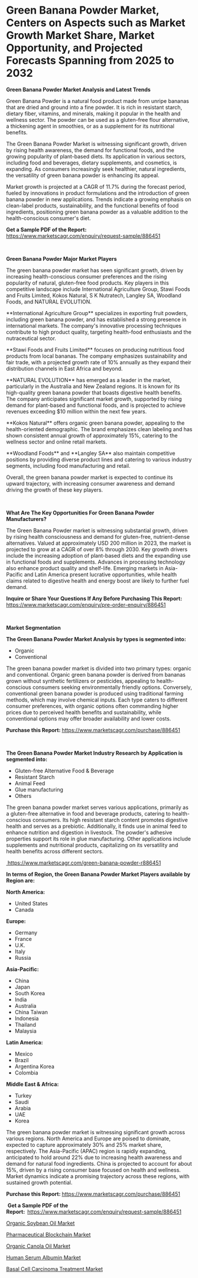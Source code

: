 <p><h1>Green Banana Powder Market, Centers on Aspects such as Market Growth Market Share, Market Opportunity, and Projected Forecasts Spanning from 2025 to 2032</h1></p><p><strong>Green Banana Powder Market Analysis and Latest Trends</strong></p>
<p><p>Green Banana Powder is a natural food product made from unripe bananas that are dried and ground into a fine powder. It is rich in resistant starch, dietary fiber, vitamins, and minerals, making it popular in the health and wellness sector. The powder can be used as a gluten-free flour alternative, a thickening agent in smoothies, or as a supplement for its nutritional benefits.</p><p>The Green Banana Powder Market is witnessing significant growth, driven by rising health awareness, the demand for functional foods, and the growing popularity of plant-based diets. Its application in various sectors, including food and beverages, dietary supplements, and cosmetics, is expanding. As consumers increasingly seek healthier, natural ingredients, the versatility of green banana powder is enhancing its appeal.</p><p>Market growth is projected at a CAGR of 11.7% during the forecast period, fueled by innovations in product formulations and the introduction of green banana powder in new applications. Trends indicate a growing emphasis on clean-label products, sustainability, and the functional benefits of food ingredients, positioning green banana powder as a valuable addition to the health-conscious consumer's diet.</p></p>
<p><strong>Get a Sample PDF of the Report:&nbsp;</strong> <a href="https://www.marketscagr.com/enquiry/request-sample/886451?utm_campaign=2012&utm_medium=2&utm_source=Github&utm_content=ia&utm_term=07042025&utm_id=green-banana-powder">https://www.marketscagr.com/enquiry/request-sample/886451</a></p>
<p>&nbsp;</p>
<p><strong>Green Banana Powder Major Market Players</strong></p>
<p><p>The green banana powder market has seen significant growth, driven by increasing health-conscious consumer preferences and the rising popularity of natural, gluten-free food products. Key players in this competitive landscape include International Agriculture Group, Stawi Foods and Fruits Limited, Kokos Natural, S K Nutratech, Langley SA, Woodland Foods, and NATURAL EVOLUTION.</p><p>**International Agriculture Group** specializes in exporting fruit powders, including green banana powder, and has established a strong presence in international markets. The company's innovative processing techniques contribute to high product quality, targeting health-food enthusiasts and the nutraceutical sector.</p><p>**Stawi Foods and Fruits Limited** focuses on producing nutritious food products from local bananas. The company emphasizes sustainability and fair trade, with a projected growth rate of 10% annually as they expand their distribution channels in East Africa and beyond.</p><p>**NATURAL EVOLUTION** has emerged as a leader in the market, particularly in the Australia and New Zealand regions. It is known for its high-quality green banana powder that boasts digestive health benefits. The company anticipates significant market growth, supported by rising demand for plant-based and functional foods, and is projected to achieve revenues exceeding $10 million within the next few years.</p><p>**Kokos Natural** offers organic green banana powder, appealing to the health-oriented demographic. The brand emphasizes clean labeling and has shown consistent annual growth of approximately 15%, catering to the wellness sector and online retail markets.</p><p>**Woodland Foods** and **Langley SA** also maintain competitive positions by providing diverse product lines and catering to various industry segments, including food manufacturing and retail.</p><p>Overall, the green banana powder market is expected to continue its upward trajectory, with increasing consumer awareness and demand driving the growth of these key players.</p></p>
<p>&nbsp;</p>
<p><strong>What Are The Key Opportunities For Green Banana Powder Manufacturers?</strong></p>
<p><p>The Green Banana Powder market is witnessing substantial growth, driven by rising health consciousness and demand for gluten-free, nutrient-dense alternatives. Valued at approximately USD 200 million in 2023, the market is projected to grow at a CAGR of over 8% through 2030. Key growth drivers include the increasing adoption of plant-based diets and the expanding use in functional foods and supplements. Advances in processing technology also enhance product quality and shelf-life. Emerging markets in Asia-Pacific and Latin America present lucrative opportunities, while health claims related to digestive health and energy boost are likely to further fuel demand.</p></p>
<p><strong>Inquire or Share Your Questions If Any Before Purchasing This Report:</strong> <a href="https://www.marketscagr.com/enquiry/pre-order-enquiry/886451?utm_campaign=2012&utm_medium=2&utm_source=Github&utm_content=ia&utm_term=07042025&utm_id=green-banana-powder">https://www.marketscagr.com/enquiry/pre-order-enquiry/886451</a></p>
<p>&nbsp;</p>
<p><strong>Market Segmentation</strong></p>
<p><strong>The Green Banana Powder Market Analysis by types is segmented into:</strong></p>
<p><ul><li>Organic</li><li>Conventional</li></ul></p>
<p><p>The green banana powder market is divided into two primary types: organic and conventional. Organic green banana powder is derived from bananas grown without synthetic fertilizers or pesticides, appealing to health-conscious consumers seeking environmentally friendly options. Conversely, conventional green banana powder is produced using traditional farming methods, which may involve chemical inputs. Each type caters to different consumer preferences, with organic options often commanding higher prices due to perceived health benefits and sustainability, while conventional options may offer broader availability and lower costs.</p></p>
<p><strong>Purchase this Report:&nbsp;</strong><a href="https://www.marketscagr.com/purchase/886451?utm_campaign=2012&utm_medium=2&utm_source=Github&utm_content=ia&utm_term=07042025&utm_id=green-banana-powder">https://www.marketscagr.com/purchase/886451</a></p>
<p>&nbsp;</p>
<p><strong>The Green Banana Powder Market Industry Research by Application is segmented into:</strong></p>
<p><ul><li>Gluten-free Alternative Food & Beverage</li><li>Resistant Starch</li><li>Animal Feed</li><li>Glue manufacturing</li><li>Others</li></ul></p>
<p><p>The green banana powder market serves various applications, primarily as a gluten-free alternative in food and beverage products, catering to health-conscious consumers. Its high resistant starch content promotes digestive health and serves as a prebiotic. Additionally, it finds use in animal feed to enhance nutrition and digestion in livestock. The powder's adhesive properties support its role in glue manufacturing. Other applications include supplements and nutritional products, capitalizing on its versatility and health benefits across different sectors.</p></p>
<p><a href="https://www.marketscagr.com/green-banana-powder-r886451?utm_campaign=2012&utm_medium=2&utm_source=Github&utm_content=ia&utm_term=07042025&utm_id=green-banana-powder">&nbsp;https://www.marketscagr.com/green-banana-powder-r886451</a></p>
<p><strong>In terms of Region, the Green Banana Powder Market Players available by Region are:</strong></p>
<p>
    <p> <strong> North America: </strong>
        <ul>
            <li>United States</li>
            <li>Canada</li>
        </ul>
        </p> 
    <p> <strong> Europe: </strong>
        <ul>
            <li>Germany</li>
            <li>France</li>
            <li>U.K.</li>
            <li>Italy</li>
            <li>Russia</li>
        </ul>
        </p> 
    <p> <strong> Asia-Pacific: </strong>
        <ul>
            <li>China</li>
            <li>Japan</li>
            <li>South Korea</li>
            <li>India</li>
            <li>Australia</li>
            <li>China Taiwan</li>
            <li>Indonesia</li>
            <li>Thailand</li>
            <li>Malaysia</li>
        </ul>
        </p> 
    <p> <strong> Latin America: </strong>
        <ul>
            <li>Mexico</li>
            <li>Brazil</li>
            <li>Argentina Korea</li>
            <li>Colombia</li>
        </ul>
        </p> 
    <p> <strong> Middle East & Africa: </strong>
        <ul>
            <li>Turkey</li>
            <li>Saudi</li>
            <li>Arabia</li>
            <li>UAE</li>
            <li>Korea</li>
        </ul>
    </p>
    </p>
<p><p>The green banana powder market is witnessing significant growth across various regions. North America and Europe are poised to dominate, expected to capture approximately 30% and 25% market share, respectively. The Asia-Pacific (APAC) region is rapidly expanding, anticipated to hold around 22% due to increasing health awareness and demand for natural food ingredients. China is projected to account for about 15%, driven by a rising consumer base focused on health and wellness. Market dynamics indicate a promising trajectory across these regions, with sustained growth potential.</p></p>
<p><strong>Purchase this Report: </strong><a href="https://www.marketscagr.com/purchase/886451?utm_campaign=2012&utm_medium=2&utm_source=Github&utm_content=ia&utm_term=07042025&utm_id=green-banana-powder">https://www.marketscagr.com/purchase/886451</a></p>
<p>&nbsp;<strong>Get a Sample PDF of the Report:&nbsp;&nbsp;</strong><a href="https://www.marketscagr.com/enquiry/request-sample/886451?utm_campaign=2012&utm_medium=2&utm_source=Github&utm_content=ia&utm_term=07042025&utm_id=green-banana-powder">https://www.marketscagr.com/enquiry/request-sample/886451</a></p>
<p><strong></strong></p>
<p><p><a href="https://github.com/rndwazeri/Market-Research-Report-List-1/blob/main/organic-soybean-oil-market.md?utm_campaign=2012&utm_medium=2&utm_source=Github&utm_content=ia&utm_term=07042025&utm_id=green-banana-powder">Organic Soybean Oil Market</a></p><p><a href="https://www.linkedin.com/pulse/insights-pharmaceutical-blockchain-market-2025-2032-bgmae?utm_campaign=2012&utm_medium=2&utm_source=Github&utm_content=ia&utm_term=07042025&utm_id=green-banana-powder">Pharmaceutical Blockchain Market</a></p><p><a href="https://github.com/resiebustin/Market-Research-Report-List-1/blob/main/organic-canola-oil-market.md?utm_campaign=2012&utm_medium=2&utm_source=Github&utm_content=ia&utm_term=07042025&utm_id=green-banana-powder">Organic Canola Oil Market</a></p><p><a href="https://www.linkedin.com/pulse/forecasting-future-human-serum-albumin-market-size-sjzbe?utm_campaign=2012&utm_medium=2&utm_source=Github&utm_content=ia&utm_term=07042025&utm_id=green-banana-powder">Human Serum Albumin Market</a></p><p><a href="https://www.linkedin.com/pulse/basal-cell-carcinoma-treatment-market-forecasted-types-hwl4e?utm_campaign=2012&utm_medium=2&utm_source=Github&utm_content=ia&utm_term=07042025&utm_id=green-banana-powder">Basal Cell Carcinoma Treatment Market</a></p></p>